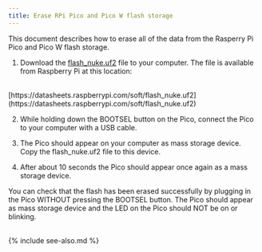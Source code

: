 ```yaml
---
title: Erase RPi Pico and Pico W flash storage 
---
```


This document describes how to erase all of the data from the Rasperry Pi Pico and Pico W flash storage.

1. Download the [flash_nuke.uf2](https://datasheets.raspberrypi.com/soft/flash_nuke.uf2)
 file to your computer. The file is available from Raspberry Pi at this location:
<br>
[https://datasheets.raspberrypi.com/soft/flash_nuke.uf2](https://datasheets.raspberrypi.com/soft/flash_nuke.uf2)

2. While holding down the BOOTSEL button on the Pico, connect the Pico to your computer with a USB cable.

3. The Pico should appear on your computer as mass storage device. Copy the flash_nuke.uf2 file to this device.

4. After about 10 seconds the Pico should appear once again as a mass storage device.

You can check that the flash has been erased successfully by plugging in the Pico WITHOUT pressing the BOOTSEL button.
The Pico should appear as mass storage device and the LED on the Pico should NOT be on or blinking.


<br>
{% include see-also.md %}

